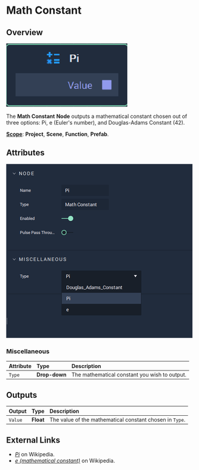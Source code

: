 # Math Constant

## Overview

![The Math Constant Node.](../../.gitbook/assets/node-math-constant2.png)

The **Math Constant** **Node** outputs a mathematical constant chosen out of three options: Pi, e \(Euler's number\), and Douglas-Adams Constant \(42\).

[**Scope**](../overview.md#scopes): **Project**, **Scene**, **Function**, **Prefab**.

## Attributes

![The Math Constant Node Attributes.](../../.gitbook/assets/node-math-constant2-attr.png)

### Miscellaneous

| Attribute | Type | Description |
| :--- | :--- | :--- |
| `Type` | **Drop-down** | The mathematical constant you wish to output. |

## Outputs

| Output | Type | Description |
| :--- | :--- | :--- |
| `Value` | **Float** | The value of the mathematical constant chosen in `Type`. |

## External Links

* [_Pi_](https://en.wikipedia.org/wiki/Pi) on Wikipedia.
* [_e \(mathematical constant\)_](https://en.wikipedia.org/wiki/E_%28mathematical_constant%29) on Wikipedia.

